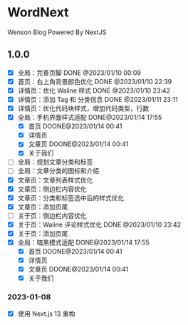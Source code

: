 # WordNext

Wenson Blog Powered By NextJS

## 1.0.0

- [X] 全局：完善页脚  DONE @2023/01/10 00:09
- [X] 首页：右上角背景颜色优化 DONE @2023/01/10 22:39
- [X] 详情页：优化 Waline 样式 DONE @2023/01/10 23:42
- [X] 详情页：添加 Tag 和 分类信息 DONE @2023/01/11 23:11
- [X] 详情页：优化代码块样式，增加代码类型，行数
- [X] 全局：手机界面样式适配 DONE@2023/01/14 17:55
  - [X] 首页 DOONE@2023/01/14 00:41
  - [X] 详情页
  - [X] 文章页 DOONE@2023/01/14 00:41
  - [X] 关于我们
- [ ] 全局：规划文章分类和标签
- [ ] 全局：文章分类的图标和介绍
- [X] 文章页：文章列表样式优化
- [X] 文章页：侧边栏内容优化
- [X] 文章页：分类和标签选中后的样式优化
- [X] 文章页：添加页尾
- [ ] 关于页：侧边栏内容优化
- [X] 关于页：Waline 评论样式优化 DONE @2023/01/10 23:42
- [X] 关于页：添加页尾
- [X] 全局：暗黑模式适配 DONE@2023/01/14 17:55
  - [X] 首页 DOONE@2023/01/14 00:41
  - [X] 详情页
  - [X] 文章页 DOONE@2023/01/14 00:41
  - [X] 关于我们

### 2023-01-08

- [x] 使用 Next.js 13 重构
